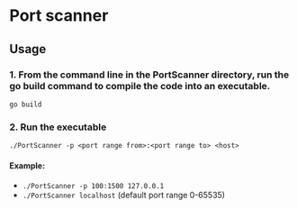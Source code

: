 # Port scanner

## Usage
### 1. From the command line in the PortScanner directory, run the go build command to compile the code into an executable.
  
  ```go build```

### 2. Run the executable

  ```./PortScanner -p <port range from>:<port range to> <host>```
  
 #### Example:
  - ```./PortScanner -p 100:1500 127.0.0.1```
  - ```./PortScanner localhost``` (default port range 0-65535)
